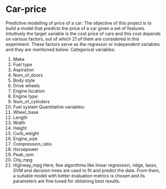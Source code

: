 # Car-price
Predictive modelling of price of a car:
The objective of this project is to build a model that predicts the price of a car given a set of features. Intuitively the target variable is the cost price of cars and this cost depends on various factors, out of which 21 of them are considered in this experiment. These factors serve as the regressor or independent variables and they are mentioned below:
Categorical variables:
1. Make
2. Fuel type
3. Aspiration
4. Num_of_doors
5. Body style
6. Drive wheels
7. Engine location
8. Engine type
9. Num_of_cylinders
10. Fuel system
Quantitative variables:
1. Wheel_base
2. Length
3. Width
4. Height
5. Curb_weight
6. Engine_size
7. Compression_ratio
8. Horsepower
9. Peak_rpm
10. City_mpg
11. Highway_mpg
Here, few algorithms like linear regression, ridge, lasso, SVM and decision trees are used to fit and predict the data. From them, a suitable model with better evaluation metrics is chosen and its parameters are fine tuned for obtaining best results.
